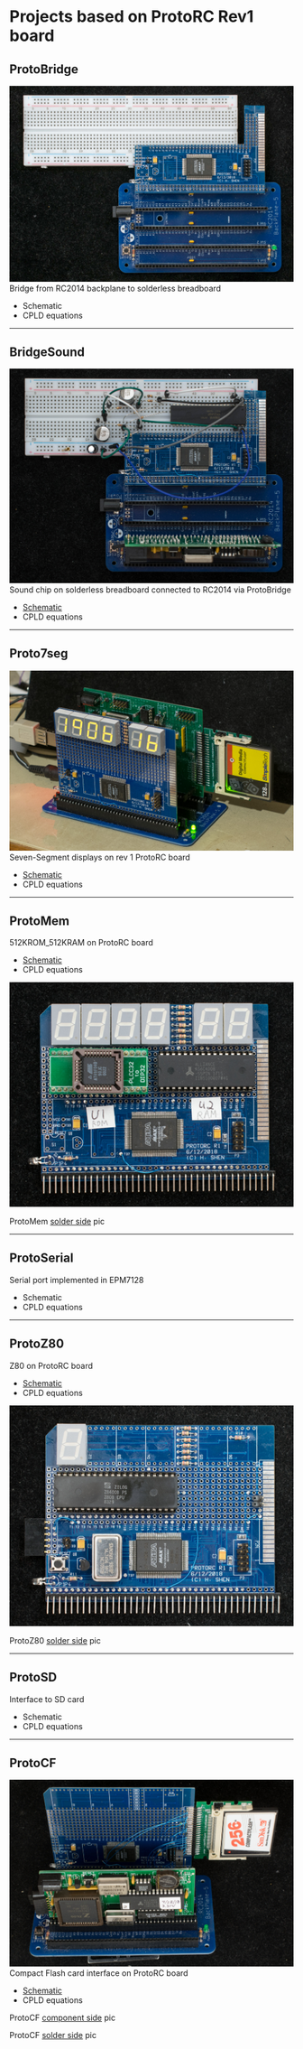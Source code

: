 # Projects based on ProtoRC Rev1 board
## ProtoBridge
![](DSC_39700928.jpg)
Bridge from RC2014 backplane to solderless breadboard
* Schematic
* CPLD equations
***
## BridgeSound
![](DSC_39930929.jpg)
Sound chip on solderless breadboard connected to RC2014 via ProtoBridge
* [Schematic](BridgeSound_scm.jpg)
* CPLD equations
***
## Proto7seg
![](DSC_36830622.jpg)
Seven-Segment displays on rev 1 ProtoRC board
* [Schematic](Proto7seg_scm.jpg)
* CPLD equations
***
## ProtoMem
512KROM_512KRAM on ProtoRC board
* [Schematic](ProtoMem_scm.jpg)
* CPLD equations

![](DSC_39640926.jpg)

ProtoMem [solder side](DSC_39650926.jpg) pic
***
## ProtoSerial
Serial port implemented in EPM7128
* Schematic
* CPLD equations
***
## ProtoZ80
Z80 on ProtoRC board
* [Schematic](ProtoZ80_scm.jpg)
* CPLD equations

![](DSC_37140716.jpg)

ProtoZ80 [solder side](DSC_37150716.jpg) pic
***
## ProtoSD
Interface to SD card
* Schematic
* CPLD equations
***
## ProtoCF
![](DSC_39941002.jpg)
Compact Flash card interface on ProtoRC board
* [Schematic](ProtoCF_scm.jpg)
* CPLD equations

ProtoCF [component side](DSC_39951002.jpg) pic

ProtoCF [solder side](DSC_39961002.jpg) pic
